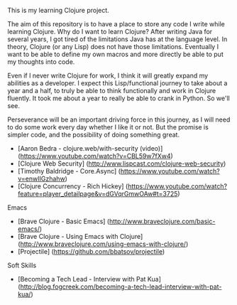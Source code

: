 This is my learning Clojure project.

The aim of this repository is to have a place to store any code I write while learning Clojure. Why do I want to learn Clojure? After writing Java for several years, I got tired of the limitations Java has at the language level. In theory, Clojure (or any Lisp) does not have those limitations. Eventually I want to be able to define my own macros and more directly be able to put my thoughts into code.

Even if I never write Clojure for work, I think it will greatly expand my abilities as a developer. I expect this Lisp/functional journey to take about a year and a half, to truly be able to think functionally and work in Clojure fluently. It took me about a year to really be able to crank in Python. So we'll see.

Perseverance will be an important driving force in this journey, as I will need to do some work every day whether I like it or not. But the promise is simpler code, and the possibility of doing something great.

* [Aaron Bedra - clojure.web/with-security  (video)] (https://www.youtube.com/watch?v=CBL59w7fXw4)
* [Clojure Web Security] (http://www.lispcast.com/clojure-web-security)
* [Timothy Baldridge - Core.Async] (https://www.youtube.com/watch?v=enwIIGzhahw)
* [Clojure Concurrency - Rich Hickey] (https://www.youtube.com/watch?feature=player_detailpage&v=dGVqrGmwOAw#t=3725)

Emacs

* [Brave Clojure - Basic Emacs] (http://www.braveclojure.com/basic-emacs/)
* [Brave Clojure - Using Emacs with Clojure] (http://www.braveclojure.com/using-emacs-with-clojure/)
* [Projectile] (https://github.com/bbatsov/projectile)

Soft Skills

* [Becoming a Tech Lead - Interview with Pat Kua] (http://blog.fogcreek.com/becoming-a-tech-lead-interview-with-pat-kua/)
